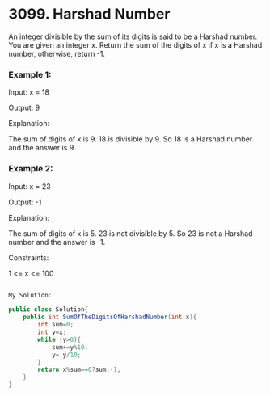 # 3099. Harshad Number

An integer divisible by the sum of its digits is said to be a Harshad number. You are given an integer x. Return the sum of the digits of x if x is a Harshad number, otherwise, return -1.

 

###  Example 1:

Input: x = 18

Output: 9

Explanation:

The sum of digits of x is 9. 18 is divisible by 9. So 18 is a Harshad number and the answer is 9.

### Example 2:

Input: x = 23

Output: -1

Explanation:

The sum of digits of x is 5. 23 is not divisible by 5. So 23 is not a Harshad number and the answer is -1.

 

Constraints:

1 <= x <= 100


```csharp

My Solution:

public class Solution{
    public int SumOfTheDigitsOfHarshadNumber(int x){
        int sum=0;
        int y=x;
        while (y>0){
            sum+=y%10;
            y= y/10;
        }
        return x%sum==0?sum:-1;
    }
}

```

